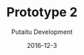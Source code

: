 ---
title: 'Prototype 2'
footer: d27bd9b77239ed4ed6384199c0867d749f549842
sections:
    -
        template: banner
        text: '# Dog Playground'
        color: '#8ad9d5'
        theme: light
    -
        template: richTextSection
        text: "<iframe allowfullscreen=\"true\" frameborder=\"0\" height=\"823\" mozallowfullscreen=\"true\" src=\"https://docs.google.com/presentation/d/e/2PACX-1vTtsoj-MoTRK8sDAlQdLwk9a7oUGNAizU4TId6jne-prkdVLSFLNy1CqcEt20Gbl-OmlUrxmezTzhzF/embed?start=false&amp;loop=false&amp;delayms=3000\" webkitallowfullscreen=\"true\" width=\"1058\"></iframe>\n\n## Why not kids?\n\nWhen people talk about playground they usually think of one for children, but we want to design a park where adults can also play in, since free form play can easily be ignored in an adult's life. We first thought of making a playground for parents to participate in their children's play, but worried that it might not be the best occasion for parents to play freely, because they still have to play the role of parents in front of their children and they also have to prioritize taking care of their children over being playful.\n\nA big challenge in making adults play is that they might feel anxious if their playfulness would be perceived negatively by others as being childish, irresponsible, stupid or even inappropriate. We attempt to tackle the problem by providing them with an occasion, a reason that makes it ok to be playful, and a trusted companion to make them feel safe.\n\nIt is a common thinking that some dog owners walk their dog in attempt to socialise romantically with single dog owners. We got some inspiration from this and looked into dog's role in motivating human and promoting certain behaviour.\n\n## Why play with dogs?\n\nIn short, dogs are good facilitators of human play because they are connected to humans in personal level, and therefore they can motivate human behaviour and trigger their emotions. One can also argue that dogs are actually one of the important toys in this dog playground.\_\n\nWe think that dogs are perfect for the role of companion.Through human intervention in dog breeding, the feature of dogs are to a high extent tailored to appeal humans. They also enjoy bonding with humans, and will stay with and follow the human they bond with, unlike cats. To some,the dog's company is just like one of friends or family. Dog also likes to go out and interact with human, in fact, dogs has played the role of motivator in many dog owners life. A responsible dog owner will walk their dog even if they don't feel like it themselves to fulfill the dog's need. For some, dogs are their running partner, giving them a reason to exercise. Very commonly dogs are good at \"making\" human break out of a task and do something not out of their will. E.g. stop working to feed the dog because it is barking.Nevertheless, owning dogs create a common topic for socialising as a shared interest, usually dog owners have a general interest in dogs, not just their own dog, meaning they are interested to know about each other's dog and it can trigger conversations.It is pleasurable to play with dogs as dogs are generally enthusiastic about playing with human and they can be taught to play in different ways that human prefer.\n\n## Why a dog playground?\n\nThe problem is current dog parks are mostly designed for interactions within dogs and within humans: human talks while dogs play with each other and run around. Dogs are now under-stimulated compare to the time where they cooperate or work with human. We want to provide a shared,safe space for humans and dogs to bond and interact through playing. In the playground, every interaction facilities involves both human and dogs.\n\n## The flow in the palyground\n\nMAP\n\nThe pond area, which could be the most interesting part of the playground, is placed in the far end of the entrance to provide people to explore the playground. The tube maze and the squeaky rope walls are signifyers of the moving direction in the palyground\_.The basket and balls is also possible to be used in a way that visitors can start in one end and ends in another end, leading to another facility.\n\n## Camping?\n\n### Water Sprinklers\n\nTo facilitate visitor traversal across areas, the water tank has a limited capacity and needs a few second of waiting time for it to be refilled and become usable again. This provides an incentive to move on. To further promote movements, lights can be added on the buttons which blinks in a manner that suggest a path.\n\n### Baskets and balls\n\nThe basket throwing game should have several baskets you can throw to, so it’s easier for several people/dogs to use it. The ball trays and basket can also be placed in a way that suggests a path, for example by labelling the basket with levels, promoting visitors to proceed to the next level basket.\n\n### Dog interaction box\n\nTo avoid people using the interaction box for too long, the interaction box can be operated in sessions. A session needs to be activated by human pressing the start button on top of the box, and a session may end after 4 button press by the dog. The session ends with a sound or a \"Thanks for playing\" message.\n\n## Safey concerns\n\nCoupling safety concerns and that face that the playground has some expensive facilities that require maintenance, the entrance to the playground is not free. This ensure that the security staff at the entrance can check the visitors and the dogs, and refuse entrance due to safety concerns.At the entrance of the playground there should some some safety information and disclaimers.\n\n### Dogs\n\nOnly friendly, non-aggressive dogs are welcomed. There will be a greeting, reception area near the entrance of the playground, trained staff member will interact with the dog to see if the dog is suitable to interact with other human and dogs , and since the area will be crowded with other visitors and dogs, dogs that are not well trained/socialised will likely show aggressive behavior due to the stress and anxiety. Aggressive or dangerous dogs will be banned from the playground until they pass a recognised socialising courses and have been checked again.\n\n### Children\n\nChildren should be minimum 6 years old to be allowed to enter. An age where they are able to refrain from very spontaneous movements, can be taught how to behave around dogs. For small children, there can be an designated area for small kids to learn how to interact with dogs with a personnel's presence.\n\n### Emergency\n\nSince the tube maze is closed area, there is a risk that dogs might start up a fight. Therefore we decide to place a few exits throughout the maze, and some emergency button that either sprays water or produce a high pitched sounds to break up dogs.\n\nAround the park there should be emergency phones where personnel can locate the area and get there to help.\n\n## Encouraging human play\n\n### What dogs can offer\n\nBy making signs with catchy phrase and short information throughout the park, we try to communicate the benefits for humans to play with their dogs. For example, \"you dogs walk you!\", explaining that dog owners exercise more, are how dogs can potentially improve lifestyle and social relationship if humans are engaged with their dogs. There could also be some estimation of calories to be burned in some of the facilities. Some facts and cases can be borrowed from the use of dog therapy.\n\n### Missions and challenges\n\nWe could provide mission suggestions, where human and dogs has to work together to achieve. For example, in the sprinklers, instructing the dog to attack several number of visitors passing by. Another example could be include some signs on the interaction box showing what each button does in every round, so the dog owner can guide the dog to press on a specific button. The mission could be to trick the dog, or to let the dog gets 4 dog treats in a row. The machine can also provide feedback in this case whether the mission is accomplished.\n\n### Competitions and events\n\nNear the entrance and cafe area, there will be TV screens with notice boards. They can facilitates photo competition, encouraging people to capture happy moments in the playground. The theme of these competition promotes interaction, one of it could be \"Your dog is enjoying this as much as you do\". Visitors can vote for winners, and the photos or videos could be shared on social media. The screens also allow for the possibility to hold events like gatherings and matches in the playground showing the time, theme, and location."
meta:
    id: abdf86cac7dad7a64b2d6dadcb06d781bb42a11e
    parentId: f8d133111ad5ddad52a465c47d7cdbef5923fc8d
    language: en
date: '2016-12-3'
author: 'Putaitu Development'
permalink: /prototype-2/
layout: sectionPage
---